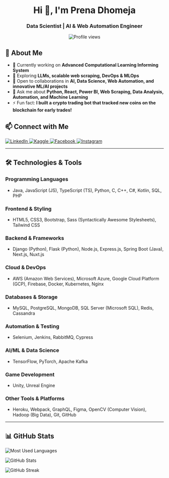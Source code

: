 <h1 align="center">Hi 👋, I'm Prena Dhomeja</h1>
<h3 align="center">Data Scientist | AI & Web Automation Engineer</h3>

<p align="center">
  <img src="https://komarev.com/ghpvc/?username=prenadhomeja123&label=Profile%20views&color=0e75b6&style=flat" alt="Profile views" />
</p>

## 🚀 About Me

- 🔭 Currently working on **Advanced Computational Learning Informing System**
- 🌱 Exploring **LLMs, scalable web scraping, DevOps & MLOps**
- 👯 Open to collaborations in **AI, Data Science, Web Automation, and innovative ML/AI projects**
- 💬 Ask me about **Python, React, Power BI, Web Scraping, Data Analysis, Automation, and Machine Learning**
- ⚡ Fun fact: **I built a crypto trading bot that tracked new coins on the blockchain for early trades!**

## 📫 Connect with Me

<p align="left">
  <a href="https://linkedin.com/in/prena-rani" target="_blank">
    <img src="https://img.shields.io/badge/LinkedIn-0077B5?style=for-the-badge&logo=linkedin&logoColor=white" alt="LinkedIn">
  </a>
  <a href="https://kaggle.com/prenadhomeja" target="_blank">
    <img src="https://img.shields.io/badge/Kaggle-20BEFF?style=for-the-badge&logo=kaggle&logoColor=white" alt="Kaggle">
  </a>
  <a href="https://fb.com/prena.dhomeja" target="_blank">
    <img src="https://img.shields.io/badge/Facebook-1877F2?style=for-the-badge&logo=facebook&logoColor=white" alt="Facebook">
  </a>
  <a href="https://instagram.com/prenadhomeja" target="_blank">
    <img src="https://img.shields.io/badge/Instagram-E4405F?style=for-the-badge&logo=instagram&logoColor=white" alt="Instagram">
  </a>
</p>

---

## 🛠️ Technologies & Tools

### **Programming Languages**
- Java, JavaScript (JS), TypeScript (TS), Python, C, C++, C#, Kotlin, SQL, PHP

### **Frontend & Styling**
- HTML5, CSS3, Bootstrap, Sass (Syntactically Awesome Stylesheets), Tailwind CSS

### **Backend & Frameworks**
- Django (Python), Flask (Python), Node.js, Express.js, Spring Boot (Java), Next.js, Nuxt.js

### **Cloud & DevOps**
- AWS (Amazon Web Services), Microsoft Azure, Google Cloud Platform (GCP), Firebase, Docker, Kubernetes, Nginx

### **Databases & Storage**
- MySQL, PostgreSQL, MongoDB, SQL Server (Microsoft SQL), Redis, Cassandra

### **Automation & Testing**
- Selenium, Jenkins, RabbitMQ, Cypress

### **AI/ML & Data Science**
- TensorFlow, PyTorch, Apache Kafka

### **Game Development**
- Unity, Unreal Engine

### **Other Tools & Platforms**
- Heroku, Webpack, GraphQL, Figma, OpenCV (Computer Vision), Hadoop (Big Data), Git, GitHub

---

## 📊 GitHub Stats

<p align="left">
  <img src="https://github-readme-stats.vercel.app/api/top-langs?username=prenadhomeja123&show_icons=true&locale=en&layout=compact" alt="Most Used Languages" />
</p>

<p align="left">
  <img src="https://github-readme-stats.vercel.app/api?username=prenadhomeja123&show_icons=true&locale=en" alt="GitHub Stats" />
</p>

<p align="left">
  <img src="https://github-readme-streak-stats.herokuapp.com/?user=prenadhomeja123&theme=light" alt="GitHub Streak" />
</p>
